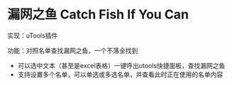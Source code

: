 # 漏网之鱼 Catch Fish If You Can

实现：uTools插件

功能：对照名单查找漏网之鱼，一个不落全找到

- 可以选中文本（甚至是excel表格）一键呼出utools快捷面板，查找漏网之鱼
- 支持设置多个名单，可以单选或多选名单，并查看此时正在使用的名单内容


